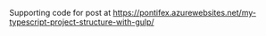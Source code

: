Supporting code for post at https://pontifex.azurewebsites.net/my-typescript-project-structure-with-gulp/